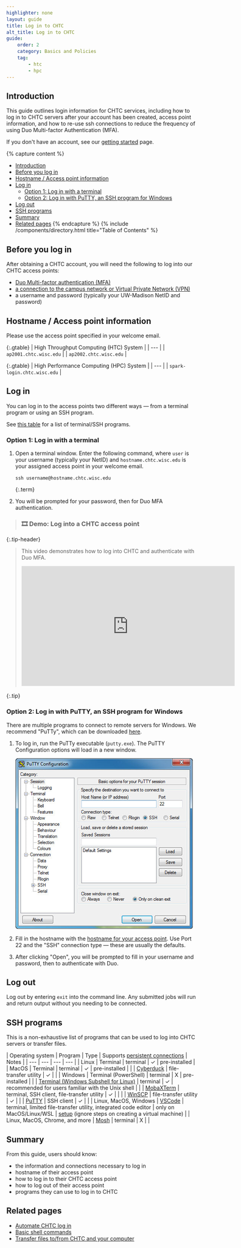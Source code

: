 ```yaml
---
highlighter: none
layout: guide
title: Log in to CHTC
alt_title: Log in to CHTC
guide:
    order: 2
    category: Basics and Policies
    tag:
        - htc
        - hpc
---
```


## Introduction

This guide outlines login information for CHTC services, including how to log in to CHTC servers after your account has been created, access point information, and how to re-use ssh connections to reduce the frequency of using Duo Multi-factor Authentication (MFA).

If you don't have an account, see our [getting started](get-started.html) page.

{% capture content %}
- [Introduction](#introduction)
- [Before you log in](#before-you-log-in)
- [Hostname / Access point information](#hostname--access-point-information)
- [Log in](#log-in)
   * [Option 1: Log in with a terminal](#option-1-log-in-with-a-terminal)
   * [Option 2: Log in with PuTTY, an SSH program for Windows](#option-2-log-in-with-putty-an-ssh-program-for-windows)
- [Log out](#log-out)
- [SSH programs](#ssh-programs)
- [Summary](#summary)
- [Related pages](#related-pages)
{% endcapture %}
{% include /components/directory.html title="Table of Contents" %}

## Before you log in

After obtaining a CHTC account, you will need the following to log into our CHTC access points:

* [Duo Multi-factor authentication (MFA)](https://it.wisc.edu/services/duo-multi-factor-authentication-mfa/)
* [a connection to the campus network or Virtual Private Network (VPN)](https://it.wisc.edu/services/wiscvpn/)
* a username and password (typically your UW-Madison NetID and password)

## Hostname / Access point information

Please use the access point specified in your welcome email.

  {:.gtable}
  | High Throughput Computing (HTC) System |
  | --- |
  | `ap2001.chtc.wisc.edu` |
  | `ap2002.chtc.wisc.edu` |

  {:.gtable}
  | High Performance Computing (HPC) System |
  | --- |
  | `spark-login.chtc.wisc.edu` |


## Log in

You can log in to the access points two different ways — from a terminal program or using an SSH program.

See [this table](#ssh-programs) for a list of terminal/SSH programs.

### Option 1: Log in with a terminal

1. Open a terminal window. Enter the following command, where `user` is your username (typically your NetID) and `hostname.chtc.wisc.edu` is your assigned access point in your welcome email.

    ``` 
    ssh username@hostname.chtc.wisc.edu
    ```
    {:.term}

2. You will be prompted for your password, then for Duo MFA authentication.

> ### 🎞️ Demo: Log into a CHTC access point
{:.tip-header}

> This video demonstrates how to log into CHTC and authenticate with Duo MFA.
> <iframe width="560" height="315" src="https://www.youtube.com/embed/J-wxsrQ3v04" title="YouTube video player" frameborder="0" allow="accelerometer; autoplay; clipboard-write; encrypted-media; gyroscope; picture-in-picture" allowfullscreen></iframe>
{:.tip}

### Option 2: Log in with PuTTY, an SSH program for Windows

There are multiple programs to connect to remote servers for Windows. We recommend "PuTTy", which can be downloaded [here](https://www.chiark.greenend.org.uk/~sgtatham/putty/latest.html).

1. To log in, run the PuTTy executable (`putty.exe`). The PuTTY Configuration options will load in a new window.

    ![The PuTTY Configuration window](/images/putty-7.jpeg)

2. Fill in the hostname with the [hostname for your access point](#hostname). Use Port 22 and the "SSH" connection type — these are usually the defaults.

3. After clicking "Open", you will be prompted to fill in your username and password, then to authenticate with Duo. 

## Log out

Log out by entering `exit` into the command line. Any submitted jobs will run and return output without you needing to be connected.

## SSH programs

This is a non-exhaustive list of programs that can be used to log into CHTC servers or transfer files.

| Operating system | Program | Type | Supports [persistent connections](configure-ssh) | Notes |
| --- | --- | --- | --- |
| Linux | Terminal | terminal | ✓ | pre-installed |
| MacOS | Terminal | terminal | ✓ | pre-installed |
| | [Cyberduck](https://cyberduck.io/) | file-transfer utility | ✓ | |
| Windows | Terminal (PowerShell) | terminal | X | pre-installed |
| | [Terminal (Windows Subshell for Linux)](https://learn.microsoft.com/en-us/windows/wsl/install) | terminal | ✓ | recommended for users familiar with the Unix shell |
| | [MobaXTerm](https://mobaxterm.mobatek.net/) | terminal, SSH client, file-transfer utility | ✓ | |
| | [WinSCP](https://winscp.net/eng/index.php) | file-transfer utility | ✓ |
| | [PuTTY](https://www.putty.org/) | SSH client | ✓ | |
| Linux, MacOS, Windows | [VSCode](https://code.visualstudio.com/) | terminal, limited file-transfer utility, integrated code editor | only on MacOS/Linux/WSL | [setup](https://code.visualstudio.com/docs/remote/ssh-tutorial) (ignore steps on creating a virtual machine) |
| Linux, MacOS, Chrome, and more | [Mosh](https://mosh.org/) | terminal | X | |

## Summary

From this guide, users should know:
* the information and connections necessary to log in
* hostname of their access point
* how to log in to their CHTC access point
* how to log out of their access point
* programs they can use to log in to CHTC

## Related pages

* [Automate CHTC log in](configure-ssh)
* [Basic shell commands](basic-shell-commands)
* [Transfer files to/from CHTC and your computer](transfer-files-computer)